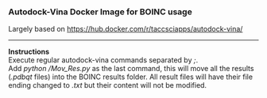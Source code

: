 ### Autodock-Vina Docker Image for BOINC usage

Largely based on <https://hub.docker.com/r/taccsciapps/autodock-vina/>

--------

**Instructions**  
Execute regular autodock-vina commands separated by *;*.  
Add *python /Mov_Res.py* as the last command, this will move all the results (*.pdbqt* files) into the BOINC results folder. All
result files will have their file ending changed to *.txt* but their content will not be modified.
